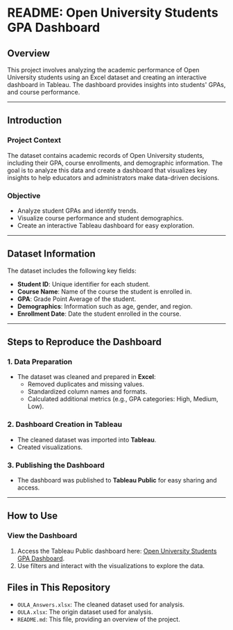 # README: Open University Students GPA Dashboard

## **Overview**
This project involves analyzing the academic performance of Open University students using an Excel dataset and creating an interactive dashboard in Tableau. The dashboard provides insights into students' GPAs, and course performance.

---

## **Introduction**

### **Project Context**
The dataset contains academic records of Open University students, including their GPA, course enrollments, and demographic information. The goal is to analyze this data and create a dashboard that visualizes key insights to help educators and administrators make data-driven decisions.

### **Objective**
- Analyze student GPAs and identify trends.
- Visualize course performance and student demographics.
- Create an interactive Tableau dashboard for easy exploration.

---

## **Dataset Information**
The dataset includes the following key fields:
- **Student ID**: Unique identifier for each student.
- **Course Name**: Name of the course the student is enrolled in.
- **GPA**: Grade Point Average of the student.
- **Demographics**: Information such as age, gender, and region.
- **Enrollment Date**: Date the student enrolled in the course.

---

## **Steps to Reproduce the Dashboard**

### **1. Data Preparation**
- The dataset was cleaned and prepared in **Excel**:
  - Removed duplicates and missing values.
  - Standardized column names and formats.
  - Calculated additional metrics (e.g., GPA categories: High, Medium, Low).

### **2. Dashboard Creation in Tableau**
- The cleaned dataset was imported into **Tableau**.
- Created visualizations.

### **3. Publishing the Dashboard**
- The dashboard was published to **Tableau Public** for easy sharing and access.

---

## **How to Use**

### **View the Dashboard**
1. Access the Tableau Public dashboard here: [Open University Students GPA Dashboard](https://public.tableau.com/app/profile/mariam.alquraan/viz/OUStudentGPADashBoard/Story1).
2. Use filters and interact with the visualizations to explore the data.

## **Files in This Repository**
- `OULA_Answers.xlsx`: The cleaned dataset used for analysis.
- `OULA.xlsx`: The origin dataset used for analysis.
- `README.md`: This file, providing an overview of the project.
